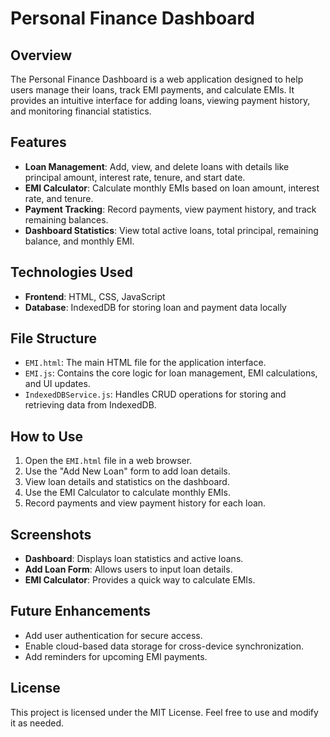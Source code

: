 # Personal Finance Dashboard

## Overview
The Personal Finance Dashboard is a web application designed to help users manage their loans, track EMI payments, and calculate EMIs. It provides an intuitive interface for adding loans, viewing payment history, and monitoring financial statistics.

## Features
- **Loan Management**: Add, view, and delete loans with details like principal amount, interest rate, tenure, and start date.
- **EMI Calculator**: Calculate monthly EMIs based on loan amount, interest rate, and tenure.
- **Payment Tracking**: Record payments, view payment history, and track remaining balances.
- **Dashboard Statistics**: View total active loans, total principal, remaining balance, and monthly EMI.

## Technologies Used
- **Frontend**: HTML, CSS, JavaScript
- **Database**: IndexedDB for storing loan and payment data locally

## File Structure
- `EMI.html`: The main HTML file for the application interface.
- `EMI.js`: Contains the core logic for loan management, EMI calculations, and UI updates.
- `IndexedDBService.js`: Handles CRUD operations for storing and retrieving data from IndexedDB.

## How to Use
1. Open the `EMI.html` file in a web browser.
2. Use the "Add New Loan" form to add loan details.
3. View loan details and statistics on the dashboard.
4. Use the EMI Calculator to calculate monthly EMIs.
5. Record payments and view payment history for each loan.

## Screenshots
- **Dashboard**: Displays loan statistics and active loans.
- **Add Loan Form**: Allows users to input loan details.
- **EMI Calculator**: Provides a quick way to calculate EMIs.

## Future Enhancements
- Add user authentication for secure access.
- Enable cloud-based data storage for cross-device synchronization.
- Add reminders for upcoming EMI payments.

## License
This project is licensed under the MIT License. Feel free to use and modify it as needed.